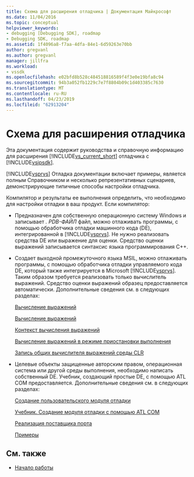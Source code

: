 ```yaml
---
title: Схема для расширения отладчика | Документация Майкрософт
ms.date: 11/04/2016
ms.topic: conceptual
helpviewer_keywords:
- debugging [Debugging SDK], roadmap
- Debugging SDK, roadmap
ms.assetid: 1f4096a8-f7aa-4dfa-84e1-6d59263e70bb
author: gregvanl
ms.author: gregvanl
manager: jillfra
ms.workload:
- vssdk
ms.openlocfilehash: e02bfd8b528c484518816589f4f3e0e19bfa8c94
ms.sourcegitcommit: 94b3a052fb1229c7e7f8804b09c1d403385c7630
ms.translationtype: MT
ms.contentlocale: ru-RU
ms.lasthandoff: 04/23/2019
ms.locfileid: "62913204"
---
```

# <a name="roadmap-for-extending-the-debugger"></a>Схема для расширения отладчика
Эта документация содержит руководства и справочную информацию для расширения [!INCLUDE[vs_current_short](../../code-quality/includes/vs_current_short_md.md)] отладчика с [!INCLUDE[vsipsdk](../../extensibility/includes/vsipsdk_md.md)].

 [!INCLUDE[vsprvs](../../code-quality/includes/vsprvs_md.md)] Отладка документации включает примеры, является полным Справочником и несколько репрезентативных сценариев, демонстрирующие типичные способы настройки отладчика.

 Компилятор и результаты ее выполнения определить, что необходимо для настройки отладки в ваш продукт. Если компилятор:

- Предназначен для собственную операционную систему Windows и записывает *. PDB-ФАЙЛ* файл, можно отлаживать программы, с помощью обработчика отладки машинного кода (DE), интегрированной в [!INCLUDE[vsprvs](../../code-quality/includes/vsprvs_md.md)]. Не нужно реализовать средства DE или выражение для оценки. Средство оценки выражений записывается синтаксис языка программирования C++.

- Создает выходной промежуточного языка MSIL, можно отлаживать программы, с помощью обработчика отладки управляемого кода DE, который также интегрируется в Microsoft [!INCLUDE[vsprvs](../../code-quality/includes/vsprvs_md.md)]. Таким образом требуется реализовать только вычислитель выражений. Средство оценки выражений образец предоставляется автоматически. Дополнительные сведения см. в следующих разделах:

   [Вычисление выражений](../../extensibility/debugger/expression-evaluation-visual-studio-debugging-sdk.md)

   [Вычисление выражений](../../extensibility/debugger/evaluating-expressions.md)

   [Контекст вычисления выражений](../../extensibility/debugger/expression-evaluation-context.md)

   [Вычисление выражений в режиме приостановки выполнения](../../extensibility/debugger/expression-evaluation-in-break-mode.md)

   [Запись общих вычислителя выражений среды CLR](../../extensibility/debugger/writing-a-common-language-runtime-expression-evaluator.md)

- Целевые объекты защищенные авторским правом, операционная система или другой среды выполнения, необходимо написать собственный DE. Учебник, создающий простые DE, с помощью ATL COM предоставляется. Дополнительные сведения см. в следующих разделах:

   [Создание пользовательского модуля отладки](../../extensibility/debugger/creating-a-custom-debug-engine.md)

   [Учебник. Создание модуля отладки с помощью ATL COM](https://msdn.microsoft.com/library/9097b71e-1fe7-48f7-bc00-009e25940c24)

   [Реализация поставщика порта](../../extensibility/debugger/implementing-a-port-supplier.md)

   [Примеры](../../extensibility/debugger/visual-studio-debugging-samples.md)

## <a name="see-also"></a>См. также
- [Начало работы](../../extensibility/debugger/getting-started-with-debugger-extensibility.md)